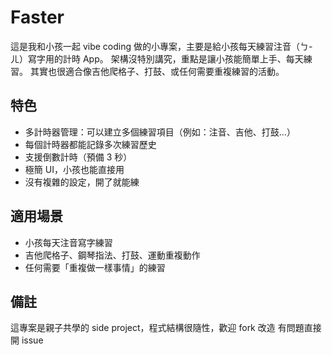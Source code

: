 # Faster

這是我和小孩一起 vibe coding 做的小專案，主要是給小孩每天練習注音（ㄅ-ㄦ）寫字用的計時 App。
架構沒特別講究，重點是讓小孩能簡單上手、每天練習。
其實也很適合像吉他爬格子、打鼓、或任何需要重複練習的活動。

## 特色

- 多計時器管理：可以建立多個練習項目（例如：注音、吉他、打鼓…）
- 每個計時器都能記錄多次練習歷史
- 支援倒數計時（預備 3 秒）
- 極簡 UI，小孩也能直接用
- 沒有複雜的設定，開了就能練

## 適用場景

- 小孩每天注音寫字練習
- 吉他爬格子、鋼琴指法、打鼓、運動重複動作
- 任何需要「重複做一樣事情」的練習

## 備註

這專案是親子共學的 side project，程式結構很隨性，歡迎 fork 改造
有問題直接開 issue